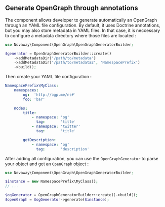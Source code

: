 ## Generate OpenGraph through annotations

The component allows developer to generate automatically an OpenGraph through
an YAML file configuration. By default, it uses Doctrine annotations, but you
may also store metadata in YAML files. In that case, it is neccessary to
configure a metadata directory where those files are located :

```php
use Novaway\Component\OpenGraph\OpenGraphGeneratorBuilder;

$generator = OpenGraphGeneratorBuilder::create()
    ->addMetadataDir('/path/to/metadata')
    ->addMetadataDir('/path/to/metadata2', 'NamespacePrefix')
    ->build();
```

Then create your YAML file configuration :

```yaml
NamespacePrefix\MyClass:
    namespaces:
        og:  'http://ogp.me/ns#'
        foo: 'bar'

    nodes:
        title:
            - namespace: 'og'
              tag:       'title'
            - namespace: 'twitter'
              tag:       'title'

        getDescription:
            - namespace: 'og'
              tag:       'description'
```

After adding all configuration, you can use the `OpenGraphGenerator`
to parse your object and get an `OpenGraph` object :


```php
use Novaway\Component\OpenGraph\OpenGraphGeneratorBuilder;

$instance = new NamespacePrefix\MyClass();
// ...

$ogGenerator = OpenGraphGeneratorBuilder::create()->build();
$openGraph = $ogGenerator->generate($instance);
```
